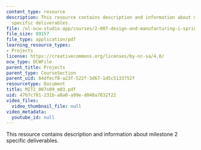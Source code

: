```yaml
---
content_type: resource
description: This resource contains description and information about milestone 2
  specific deliverables.
file: /ol-ocw-studio-app/courses/2-007-design-and-manufacturing-i-spring-2009/47b7c701231ba8a0a99ed848a7032f22_MIT2_007s09_m03.pdf
file_size: 89157
file_type: application/pdf
learning_resource_types:
- Projects
license: https://creativecommons.org/licenses/by-nc-sa/4.0/
ocw_type: OCWFile
parent_title: Projects
parent_type: CourseSection
parent_uid: 84dfecf8-a23f-522f-3d67-1d5c5133752f
resourcetype: Document
title: MIT2_007s09_m03.pdf
uid: 47b7c701-231b-a8a0-a99e-d848a7032f22
video_files:
  video_thumbnail_file: null
video_metadata:
  youtube_id: null
---
```

This resource contains description and information about milestone 2 specific deliverables.